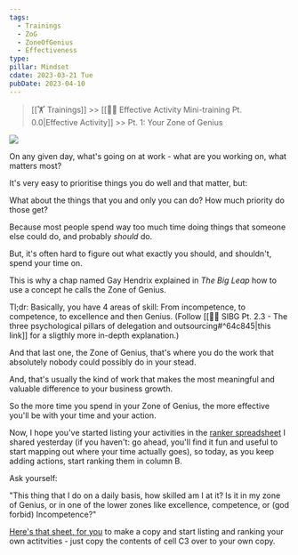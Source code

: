 ```yaml
---
tags:
  - Trainings
  - ZoG
  - ZoneOfGenius
  - Effectiveness
type: 
pillar: Mindset
cdate: 2023-03-21 Tue
pubDate: 2023-04-10
---
```


>[[🏋️ Trainings]] >> [[🧑‍🎓 Effective Activity Mini-training Pt. 0.0|Effective Activity]] >> Pt. 1: Your Zone of Genius 

![](Media/SalesFlowCoach.app_Zone-of-Genius-and-personal-effectiveness_MartinStellar.png)

On any given day, what's going on at work - what are you working on, what matters most?
 
It's very easy to prioritise things you do well and that matter, but:

What about the things  that you and only you can do? How much priority do those get?

Because most people spend way too much time doing things that someone else could do, and probably *should* do.

But, it's often hard to figure out what exactly you should, and shouldn't, spend your time on.

This is why a chap named Gay Hendrix explained in *The Big Leap* how to use a concept he calls the Zone of Genius.

Tl;dr: Basically, you have 4 areas of skill:
From incompetence, to competence, to excellence and then Genius. (Follow [[👨‍🎓 SIBG Pt. 2.3 - The three psychological pillars of delegation and outsourcing#^64c845|this link]] for a sligthly more in-depth explanation.)

And that last one, the Zone of Genius, that's where you do the work that absolutely nobody could possibly do in your stead.

And, that's usually the kind of work that makes the most meaningful and valuable difference to your business growth.

So the more time you spend in your Zone of Genius, the more effective you'll be with your time and your action.

Now, I hope you've started listing your activities in the [ranker spreadsheet](https://docs.google.com/spreadsheets/d/1zCtbRJwp-IgrKPuYWiw5yrcLCcOblgcBjyr37_t2qSg/edit#gid=0) I shared yesterday (if you haven't: go ahead, you'll find it fun and useful to start mapping out where your time actually goes), so today, as you keep adding actions, start ranking them in column B.

Ask yourself:

"This thing that I do on a daily basis, how skilled am I at it? Is it in my zone of Genius, or in one of the lower zones like excellence, competence, or (god forbid) Incompetence?"

[Here's that sheet, for you](https://docs.google.com/spreadsheets/d/1zCtbRJwp-IgrKPuYWiw5yrcLCcOblgcBjyr37_t2qSg/edit#gid=0) to make a copy and start listing and ranking your own actitvities - just copy the contents of cell C3 over to your own copy.
